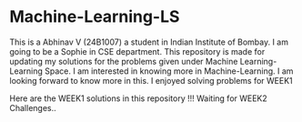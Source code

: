 # Machine-Learning-LS

This is a Abhinav V (24B1007) a student in Indian Institute of Bombay. I am going to be a Sophie in CSE department. This repository is made for updating my solutions for the problems given under Machine Learning-Learning Space. I am interested in knowing more in Machine-Learning.
I am looking forward to know more in this. I enjoyed solving problems for WEEK1

Here are the WEEK1 solutions in this repository !!!
Waiting for WEEK2 Challenges..
